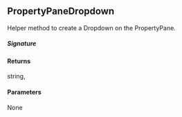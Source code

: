 ## PropertyPaneDropdown

Helper method to create a Dropdown on the PropertyPane.

##### Signature

#### Returns
string,

#### Parameters
None

